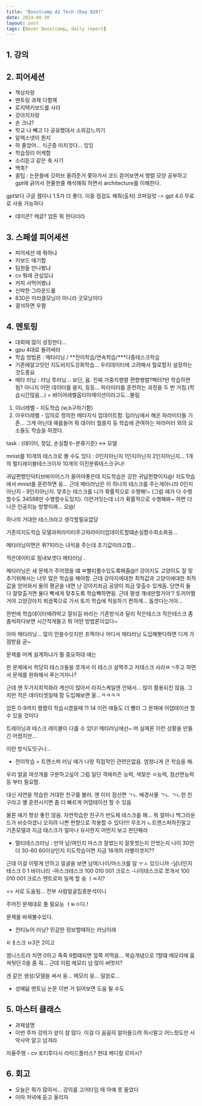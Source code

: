 ```yaml
---
title: "Boostcamp AI Tech (Day 020)"
date: 2024-08-30
layout: post
tags: [Naver Boostcamp, daily report]
---
```

## 1. 강의
<!-- 5강 듣고  -->

## 2. 피어세션
- 책상자랑
- 멘토링 과제 다함께
- 로지텍키보드를 사라
- 강아지자랑
- 손 크냐?
- 학교 나 빼고 다 공유했대서 소외감느끼기
- 알렉스넷이 뭔지
- 하 졸았어... 식곤증 미치것다... 잉잉
- 학습정리 어케함
- 소리듣고 같은 축 사기
- 백축?
- 꿀팁 : 논문들에 깃허브 올려준거 쫓아가서 코드 뜯어보면서 행렬 모양 공부하고
gpt에 긁어서 한줄한줄 해석해줘 하면서 architecture를 이해한다.

gpt보다 구글 젬미니 1.5가 더 좋다. 이중 점검도 해줘(출처)
코파일럿 -> gpt 4.0 무료로 사용 가능하다
- 데이콘? 캐글? 암튼 뭐 한다더라 

## 3. 스페셜 피어세션 
- 피어세션 때 뭐하냐
- 키보드 얘기함
- 팀원들 만나봤냐
- cv 뭐에 관심있냐
- 커피 사먹어봤냐
- 신박한 그라운드룰
- 830은 미라클모닝이 아니라 굿모닝이다
- 결석하면 우짬


## 4. 멘토링
- 대회때 많이 성장한다...
- gpu 4대로 돌려써라
- 학습 방법론 : 메타러닝 / **전이학습/연속학습/***다중테스크학습
- 기존에알고잇던 지도비지도강화학습... 우리데이터에 고려해서 뭘로할지 설정하는것도중요
- 메타 러닝 : 러닝 투러닝... 보단, 음. 진짜 가중치행렬 편향행렬?벡터?만 학습하면 됨? 아니지 어떤 데이터를 쓸지, 등등...
파라미터를 훈련하는 과정을 두 번 거침.(학습시간많음...) = 바이어레벨옵티마제이션이라고도...불림
1. 이너레벨 - 지도학습 (w,b구하기함)
2. 아우터레벨 - 임의로 정의한 메타지식 업데이트함. 딥러닝에서 해온 파라미터들 기존... 그게 아닌데 예를들어 뭐 데이터 뭘쓸지 등 학습에 관여하는 파라미터 외의 요소들도 학습을 하겠다.

task : {데이터, 정답, 손실함수-분류기준}
<-> 모델

mnist를 10개의 테스크로 볼 수도 있다 : 0인지아닌지 1인지아닌지 2인지아닌지... 1개의 멀티레이블테스크이자 10개의 이진분류테스크구나!

귀납편향인덕티브바이어스가 줄어야좋은데 지도학습은 강한 귀납편향이지@!
지도학습에서 mnist를 훈련하면 웅...
근데 메타러닝은 이 하나의 테스크를 주는게아니라 0인지아닌지 - 9인지아닌지. 맞추는 테스크를 니가 확률적으로 수행해!~ (그럼 얘가 다 수행할수도 34598만 수행할수도있지). 이런거잇는데 너가 확률적으로 수행해봐~ 하면 더 나은 인공지능 방향이래... 오@!

하나의 거대한 테스크라고 생각할필요없당

기존의지도학습 모델과파라미터주고파라미터업데이트할떄손실함수최소화웅...

메타러닝이면은 퓌?피라는 녀석을 주는데 초기값이라고함... 

적은데이터로 힘내보겟다 메타러닝 .

메타러닝은 새 문제가 주어졌을 떄 ㅉ빨리풀수있도록해줌@!!
강아지도 고양이도 잘 맞추기위해서는 너무 많은 학습을 해야함. 근데 강아지에대한 최적값과 고양이에대한 최적값을 얻어와서 
둘의 평균을 내면 난 강아지죄금 공양이 죄금 맞출수 있게돔.
당연히 둘 다 잘맞출거면 둘다 빡세게 맞추도록 학습빡하면됨. 근데 평생 걔네만할거야'? 토끼어쩔거야
고양강아지 쬐끔쪽으로 가서 토끼 학습에 적응하기 편하게... 돕겟다는거야...

한번에 학습데이터때려박고 잘되길 바라는 기존방식과 달리
작은테스크 작은테스크 좀좀씩하다보면 시간적게들고 뭐 어떤 방법론이있다~

아마 메타러닝... 많이 안쓸수잇지만 프젝이나 어디서 메타러닝 도입해봣다하면 디게 가점받음 굳~

문제를 어케 설계하냐가 훨 중요하대 얘는

한 문제에서 적당히 테스크들을 쪼개서 이 테스크 살짝주고 저테스크 사라ㅉㄱ주고 하면서 문제를 완화해서 푸는거자나?

근데 얜 두가지최적화라 계산이 많아서 라지스케일엔 안돼서... 많이 활용되진 않음. 그치만 적은 데이터셋일때 함 도입해보면 올...ㅋㅋㅋㅋ

암튼 0-9까지 짬짬히 학습시켰을때
11 14 이런 애들도 더 빨리 그 문제에 어댑테이션 할 수 있을 것이다

트레이닝과 테스크 레이블이 다를 수 있다! 메타러닝에선~
머 실제론 이런 상황을 만들긴 어렵지만...

이런 방식도잇구나...

- 전이학습 = 트랜스퍼 러닝
얘가 나랑 직접적인 관련은없음.
엄청나게 큰 학습을 해.

우리 얼굴 여섯개를 구분하고싶어
그럼 일단 객체차즌 능력, 색찾은 ㅇ능력, 점선면능력등 부터 필요함.

대신 자연을 학습한 거대한 친구를 불러. 얜 이미 점선면 ㄱㄴ 배경사물 ㄱㄴ ㄱㄴ한 친구라고
얠 훈련시키면
좀 더 빠르게 어댑테이션 할 수 있음

물론 얘가 항상 좋진 않음.
자연학습한 친구가 반도체 테스크를 해... 뭐 얼마나 백그라운드가 비슷하겠니
오히려 나쁜 편향으로 작용할 수 있다!!!!
무조거 ㄴ트랜스퍼하진말고 기존모델과 지금 태스크가 얼마나 유사한지 어떤지 보고 판단해라


- 멀티테스크러닝 : 
만약 남/여인지
마스크 잘썼는지 잘못썻는지 안썻는지
나이 30언더 30-60 60이상인지
지도학습이면 지금 18개의 라벨이겟지??

근데 이걸 이렇게 안하고
얼굴을 보면 남여/나이/마스크를 알 ㅜㅅ 있으니까
-남녀인지 테스크 0 1 바이너리
-마스크테스크 100 010 001 크로스
-나이테스크로 쪼개서 100 010 001 크로스 엔트로피
일케 할 숭 ㅣㅆ지?

=> 서로 도움됨... 전부 사람얼굴집중분석이니

주어진 문제대로 풀 필요능 ㅓㅄㅇ다.!

문제를 바꿔볼수있다.


- 컨티뉴어 러닝?
민감한 정보할때하는 러닝이래

ㅌㅔ스크 ㅂ3은 2이고

엠니스트라 치면 0하고 죽죽 9할떄되면 앞쪽 까먹음... 복습개념으로
1할떄 메모리에 훔쳐둿던 0을 좀 줘...
근데 이럼 메모리 넘 많이 써멋지?

겐 같은 생성/모델을 써서 웅... 메모리 웅... 덜쓹로...

- 성예닮 멘토님 논문 이번 거 읽어보면 도움 될 수도


## 5. 마스터 클래스
- 과제설명
- 이번 주차 강의가 양이 참 많다. 이걸 다 꼼꼼히 알아들으려 하시말고 어느정도만 사악사악 알고 넘겨라

자율주행 -  cv
포티투다시
라이드플러스?
현대
메디컬
르미시?

## 6. 회고
- 오늘은 뭐가 많아서... 강의를 고어타임 때 아예 못 들었다
- 이따 저녁에 듣고 올리자